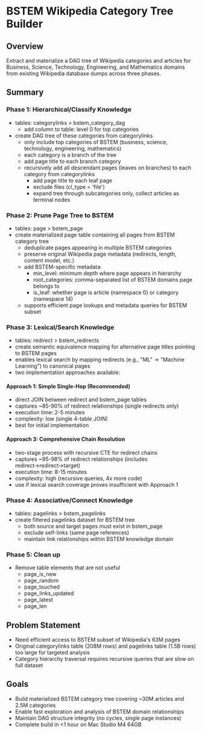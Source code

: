 # BSTEM Wikipedia Category Tree Builder

## Overview
Extract and materialize a DAG tree of Wikipedia categories and articles for Business, Science, Technology, Engineering, and Mathematics domains from existing Wikipedia database dumps across three phases.

## Summary

### Phase 1: Hierarchical/Classify Knowledge
- tables: categorylinks > bstem_category_dag
  - add column to table: level 0 for top categories
- create DAG tree of these categories from categorylinks
  - only include top categories of BSTEM (business, science, technology, engineering, mathematics)
  - each category is a branch of the tree
  - add page title to each branch category
  - recursively add all descendant pages (leaves on branches) to each category from categorylinks
    - add page title to each leaf page
    - exclude files (cl_type = 'file')
    - expand tree through subcategories only, collect articles as terminal nodes

### Phase 2: Prune Page Tree to BSTEM
- tables: page > bstem_page
- create materialized page table containing all pages from BSTEM category tree
  - deduplicate pages appearing in multiple BSTEM categories
  - preserve original Wikipedia page metadata (redirects, length, content model, etc.)
  - add BSTEM-specific metadata:
    - min_level: minimum depth where page appears in hierarchy
    - root_categories: comma-separated list of BSTEM domains page belongs to
    - is_leaf: whether page is article (namespace 0) or category (namespace 14)
  - supports efficient page lookups and metadata queries for BSTEM subset

### Phase 3: Lexical/Search Knowledge
- tables: redirect > bstem_redirects
- create semantic equivalence mapping for alternative page titles pointing to BSTEM pages
- enables lexical search by mapping redirects (e.g., "ML" → "Machine Learning") to canonical pages
- two implementation approaches available:

#### Approach 1: Simple Single-Hop (Recommended)
- direct JOIN between redirect and bstem_page tables
- captures ~85-90% of redirect relationships (single redirects only)
- execution time: 2-5 minutes
- complexity: low (single 4-table JOIN)
- best for initial implementation

#### Approach 3: Comprehensive Chain Resolution  
- two-stage process with recursive CTE for redirect chains
- captures ~95-98% of redirect relationships (includes redirect→redirect→target)
- execution time: 8-15 minutes  
- complexity: high (recursive queries, 4x more code)
- use if lexical search coverage proves insufficient with Approach 1

### Phase 4: Associative/Connect Knowledge
- tables: pagelinks > bstem_pagelinks  
- create filtered pagelinks dataset for BSTEM tree
  - both source and target pages must exist in bstem_page
  - exclude self-links (same page references)
  - maintain link relationships within BSTEM knowledge domain
 
### Phase 5: Clean up
- Remove table elements that are not useful
  - page_is_new
  - page_random
  - page_touched
  - page_links_updated
  - page_latest
  - page_len
     
## Problem Statement
- Need efficient access to BSTEM subset of Wikipedia's 63M pages
- Original categorylinks table (208M rows) and pagelinks table (1.5B rows) too large for targeted analysis
- Category hierarchy traversal requires recursive queries that are slow on full dataset

## Goals
- Build materialized BSTEM category tree covering ~30M articles and 2.5M categories
- Enable fast exploration and analysis of BSTEM domain relationships
- Maintain DAG structure integrity (no cycles, single page instances)
- Complete build in <1 hour on Mac Studio M4 64GB
